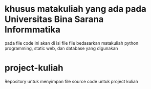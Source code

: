 # khusus matakuliah yang ada pada Universitas Bina Sarana Informmatika 
pada file code ini akan di isi file file bedasarkan matakuliah python programming, static web, dan database yang digunakan
# project-kuliah
Repository untuk menyimpan file source code untuk project kuliah

